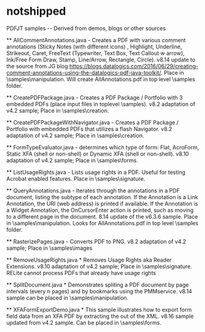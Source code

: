 # notshipped
PDFJT samples -- Derived from demos, blogs or other sources

** AllCommentAnnotations.java - Creates a PDF with various comment annotations (Sticky Notes (with different icons) , Highlight, Underline,  Strikeout, Caret, FreeText (Typewriter, Text Box, Text Callout w arrow), Ink/Free Form Draw, Stamp, Line/Arrow, Rectangle, Circle). v8.14 update to the source from  JG blog https://blogs.datalogics.com/2016/06/29/creating-comment-annotations-using-the-datalogics-pdf-java-toolkit/.  Place in \samples\manipulation. Will create AllAnnotations.pdf in top level \samples folder. 

** CreatePDFPackage.java - Creates a PDF Package / Portfolio with 3 embedded PDFs (place input files in toplevel \samples). v8.2 adaptation of v4.2 sample; Place in \samples\creation.

** CreatePDFPackageWithNavigator.java - Creates a PDF Package / Portfolio with embedded PDFs that utilizes a flash Navigator. v8.2 adaptation of v4.2 sample;  Place in \samples\creation.

** FormTypeEvaluator.java - determines which type of form: Flat, AcroForm, Static XFA (shell or non-shell) or Dynamic XFA (shell or non-shell). v8.10 adaptation of v4.2 sample; Place in \samples\forms.  

** ListUsageRights.java - Lists usage rights in a PDF. Useful for testing Acrobat enabled features. Place in \samples\signature.  

** QueryAnnotations.java - Iterates through the annotations in a PDF document, listing the subtype of each annotation.
 If the Annotation is a Link Annotation, the URI (web address) is printed if available. If the Annotation is a Widget Annotation, the OnCursorEnter action is printed, such as moving to a different page in the document.  8.14 update of the v6.3.6 sample. Place in \samples\manipulation. Looks for AllAnnotations.pdf in top level \samples folder. 

** RasterizePages.java - Converts PDF to PNG. v8.2 adaptation of v4.2 sample; Place in \samples\images

** RemoveUsageRights.java * Removes Usage Rights aka Reader Extensions. v8.10 adaptation of v4.2 sample; Place in \samples\signature.  RELite cannot process PDFs that already have usage rights

** SplitDocument.java * Demonstrates spliting a PDF document by page intervals (every n pages) and by bookmarks using the PMMservice. v8.14 sample can be placed in \samples\manipulation. 

** XFAFormExportDemo.java * This sample illustrates how to export form field data from an XFA PDF by extracting the <datasets> out of the XML. v8.16 sample updated from v4.2 sample.  Can be placed in \samples\forms. 


